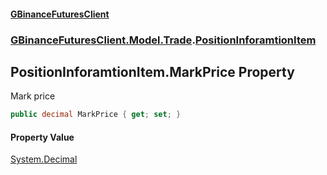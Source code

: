 #### [GBinanceFuturesClient](./index.md 'index')
### [GBinanceFuturesClient.Model.Trade](./GBinanceFuturesClient-Model-Trade.md 'GBinanceFuturesClient.Model.Trade').[PositionInforamtionItem](./GBinanceFuturesClient-Model-Trade-PositionInforamtionItem.md 'GBinanceFuturesClient.Model.Trade.PositionInforamtionItem')
## PositionInforamtionItem.MarkPrice Property
Mark price  
```csharp
public decimal MarkPrice { get; set; }
```
#### Property Value
[System.Decimal](https://docs.microsoft.com/en-us/dotnet/api/System.Decimal 'System.Decimal')  
